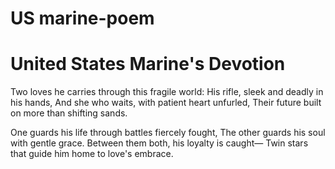 # US marine-poem

# United States Marine's Devotion

Two loves he carries through this fragile world:
His rifle, sleek and deadly in his hands,
And she who waits, with patient heart unfurled,
Their future built on more than shifting sands.

One guards his life through battles fiercely fought,
The other guards his soul with gentle grace.
Between them both, his loyalty is caught—
Twin stars that guide him home to love's embrace.